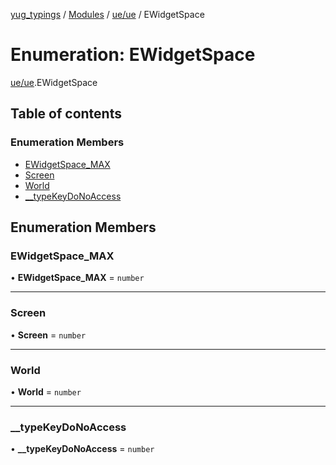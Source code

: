 [yug_typings](../README.md) / [Modules](../modules.md) / [ue/ue](../modules/ue_ue.md) / EWidgetSpace

# Enumeration: EWidgetSpace

[ue/ue](../modules/ue_ue.md).EWidgetSpace

## Table of contents

### Enumeration Members

- [EWidgetSpace\_MAX](ue_ue.EWidgetSpace.md#ewidgetspace_max)
- [Screen](ue_ue.EWidgetSpace.md#screen)
- [World](ue_ue.EWidgetSpace.md#world)
- [\_\_typeKeyDoNoAccess](ue_ue.EWidgetSpace.md#__typekeydonoaccess)

## Enumeration Members

### EWidgetSpace\_MAX

• **EWidgetSpace\_MAX** = `number`

___

### Screen

• **Screen** = `number`

___

### World

• **World** = `number`

___

### \_\_typeKeyDoNoAccess

• **\_\_typeKeyDoNoAccess** = `number`
